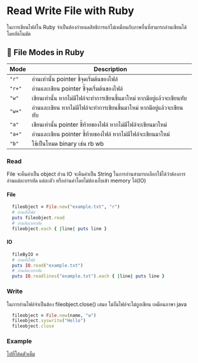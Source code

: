 # Read Write File with Ruby
ในการเขียนไฟล์ใน Ruby จำเป็นต้องกำหนดสิทธิการแก้ไม่เหมือนกับภาษอื่นที่สามารถอ่านเขียนได้โดยอัตโนมัต
## 📌 File Modes in Ruby

| Mode | Description |
|------|-------------|
| `"r"`   | อ่านเท่านั้น pointer ชี้จุดเริ่มต้นของไฟล์ |
| `"r+"`  | อ่านและเขียน pointer ชี้จุดเริ่มต้นของไฟล์ |
| `"w"`   | เขียนเท่านั้น หากไม่มีไฟล์จะทำการเขียนขึ้นมาใหม่ หากมีอยู่แล้วจะเขียนทับ|
| `"w+"`  | อ่านและเขียน หากไม่มีไฟล์จะทำการเขียนขึ้นมาใหม่ หากมีอยู่แล้วจะเขียนทับ |
| `"a"`   | เขียนเท่านั้น pointer ชี้ท้ายของไฟล์ หากไม่มีไฟล์จะเขียนมาใหม่ |
| `"a+"`  | อ่านและเขียน pointer ชี้ท้ายของไฟล์ หากไม่มีไฟล์จะเขียนมาใหม่ |
| `"b"`   | ใช้เป็นโหมด binary เช่น rb wb |

### Read
File จะคืนค่าเป็น object ส่วน IO จะคืนค่าเป็น String 
ในการอ่านสามารถเลือกใช้ได้ว่าต้องการอ่านแต่ละบรรทัด แต่ละตัว หรืออ่านค่าโดยไม่ต้องเก็บเข้า memory ได้(IO) 
#### File
```ruby
  fileobject = File.new("example.txt", "r")
  # อ่านทั้งไฟล์ 
  puts fileobject.read
  # อ่านทีละบรรทัด
  fileobject.each { |line| puts line }
```

#### IO
```ruby
  fileByIO = 
  # อ่านทั้งไฟล์ 
  puts IO.read("example.txt") 
  # อ่านทีละบรรทัด
  puts IO.readlines("example.txt").each { |line| puts line }
```

### Write
ในการอ่านไฟล์จำเป็นต้อง fileobject.close() เสมอ ไม่งั้นไฟล์จะไม่ถูกเขียน เหมือนภาษา java
```ruby
  fileobject = File.new(name, "w")
  fileobject.syswrite("Hello")
  fileobject.close
```
### Example
[ไปที่โค้ดตัวเต็ม](code/rw.ruby)
